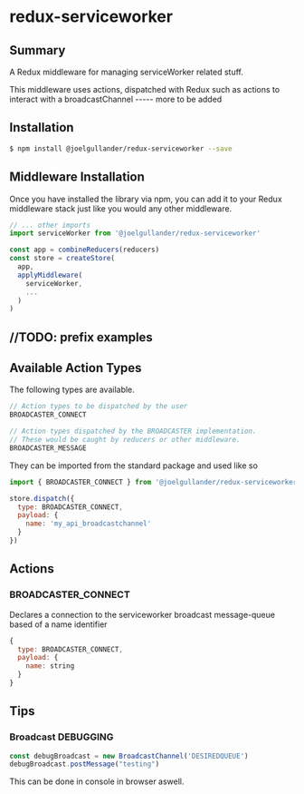# redux-serviceworker

## Summary

A Redux middleware for managing serviceWorker related stuff.

This middleware uses actions, dispatched with Redux such as actions to interact with a broadcastChannel ----- more to be added


## Installation

```bash
$ npm install @joelgullander/redux-serviceworker --save
```

## Middleware Installation

Once you have installed the library via npm, you can add it to your Redux middleware stack just like you would any other middleware.

```javascript
// ... other imports
import serviceWorker from '@joelgullander/redux-serviceworker'

const app = combineReducers(reducers)
const store = createStore(
  app,
  applyMiddleware(
    serviceWorker,
    ...
  )
)
```

## //TODO: prefix examples

## Available Action Types

The following types are available.

```javascript
// Action types to be dispatched by the user
BROADCASTER_CONNECT

// Action types dispatched by the BROADCASTER implementation.
// These would be caught by reducers or other middleware.
BROADCASTER_MESSAGE
```

They can be imported from the standard package and used like so

```javascript
import { BROADCASTER_CONNECT } from '@joelgullander/redux-serviceworker'

store.dispatch({
  type: BROADCASTER_CONNECT,
  payload: {
    name: 'my_api_broadcastchannel'
  }
})
```

## Actions

### BROADCASTER_CONNECT

Declares a connection to the serviceworker broadcast message-queue based of a name identifier

```javascript
{
  type: BROADCASTER_CONNECT,
  payload: {
    name: string 
  }
}
```

## Tips

### Broadcast DEBUGGING

```javascript
const debugBroadcast = new BroadcastChannel('DESIREDQUEUE')
debugBroadcast.postMessage("testing")
```

This can be done in console in browser aswell.
